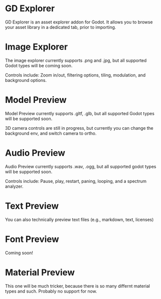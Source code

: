 # GD Explorer

GD Explorer is an asset explorer addon for Godot. It allows you to browse your asset library 
in a dedicated tab, prior to importing. 

# Image Explorer

The image explorer currently supports .png and .jpg, but all supported Godot types will be coming
soon. 

Controls include: Zoom in/out, filtering options, tiling, modulation, and background options.

# Model Preview

Model Preview currently supports .gltf, .glb, but all supported Godot types will be supported soon.

3D camera controls are still in progress, but currently you can change the background env, and switch camera to ortho.

# Audio Preview

Audio Preview currently supports .wav, .ogg, but all supported godot types will be supported soon.

Controls include: Pause, play, restart, paning, looping, and a spectrum analyzer.

# Text Preview

You can also technically preview text files (e.g., markdown, text, licenses)

# Font Preview

Coming soon!

# Material Preview

This one will be much tricker, because there is so many differnt material types and such. Probably no support for now.

 
